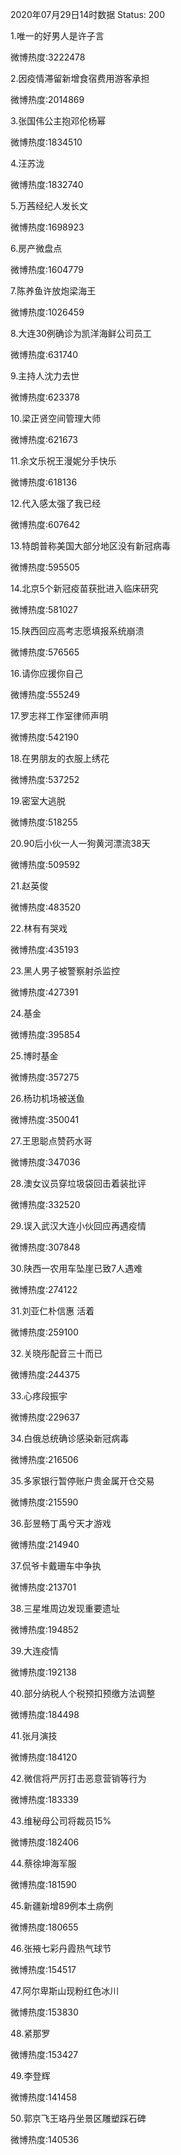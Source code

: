 2020年07月29日14时数据
Status: 200

1.唯一的好男人是许子言

微博热度:3222478

2.因疫情滞留新增食宿费用游客承担

微博热度:2014869

3.张国伟公主抱邓伦杨幂

微博热度:1834510

4.汪苏泷

微博热度:1832740

5.万茜经纪人发长文

微博热度:1698923

6.房产微盘点

微博热度:1604779

7.陈养鱼许放炮梁海王

微博热度:1026459

8.大连30例确诊为凯洋海鲜公司员工

微博热度:631740

9.主持人沈力去世

微博热度:623378

10.梁正贤空间管理大师

微博热度:621673

11.余文乐祝王漫妮分手快乐

微博热度:618136

12.代入感太强了我已经

微博热度:607642

13.特朗普称美国大部分地区没有新冠病毒

微博热度:595505

14.北京5个新冠疫苗获批进入临床研究

微博热度:581027

15.陕西回应高考志愿填报系统崩溃

微博热度:576565

16.请你应援你自己

微博热度:555249

17.罗志祥工作室律师声明

微博热度:542190

18.在男朋友的衣服上绣花

微博热度:537252

19.密室大逃脱

微博热度:518255

20.90后小伙一人一狗黄河漂流38天

微博热度:509592

21.赵英俊

微博热度:483520

22.林有有哭戏

微博热度:435193

23.黑人男子被警察射杀监控

微博热度:427391

24.基金

微博热度:395854

25.博时基金

微博热度:357275

26.杨玏机场被送鱼

微博热度:350041

27.王思聪点赞药水哥

微博热度:347036

28.澳女议员穿垃圾袋回击着装批评

微博热度:332520

29.误入武汉大连小伙回应再遇疫情

微博热度:307848

30.陕西一农用车坠崖已致7人遇难

微博热度:274122

31.刘亚仁朴信惠 活着

微博热度:259100

32.关晓彤配音三十而已

微博热度:244375

33.心疼段振宇

微博热度:229637

34.白俄总统确诊感染新冠病毒

微博热度:216506

35.多家银行暂停账户贵金属开仓交易

微博热度:215590

36.彭昱畅丁禹兮天才游戏

微博热度:214940

37.侃爷卡戴珊车中争执

微博热度:213701

38.三星堆周边发现重要遗址

微博热度:194852

39.大连疫情

微博热度:192138

40.部分纳税人个税预扣预缴方法调整

微博热度:184498

41.张月演技

微博热度:184120

42.微信将严厉打击恶意营销等行为

微博热度:183339

43.维秘母公司将裁员15%

微博热度:182406

44.蔡徐坤海军服

微博热度:181590

45.新疆新增89例本土病例

微博热度:180655

46.张掖七彩丹霞热气球节

微博热度:154517

47.阿尔卑斯山现粉红色冰川

微博热度:153830

48.紧那罗

微博热度:153427

49.李登辉

微博热度:141458

50.郭京飞王珞丹坐景区雕塑踩石碑

微博热度:140536

